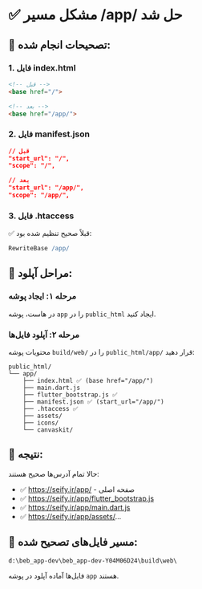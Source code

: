 # ✅ مشکل مسیر /app/ حل شد

## 🔧 تصحیحات انجام شده:

### 1. فایل index.html
```html
<!-- قبل -->
<base href="/">

<!-- بعد -->
<base href="/app/">
```

### 2. فایل manifest.json  
```json
// قبل
"start_url": "/",
"scope": "/",

// بعد
"start_url": "/app/",
"scope": "/app/",
```

### 3. فایل .htaccess
✅ قبلاً صحیح تنظیم شده بود:
```apache
RewriteBase /app/
```

## 📂 مراحل آپلود:

### مرحله ۱: ایجاد پوشه
در هاست، پوشه `app` را در `public_html` ایجاد کنید.

### مرحله ۲: آپلود فایل‌ها
محتویات پوشه `build/web/` را در `public_html/app/` قرار دهید:

```
public_html/
└── app/
    ├── index.html ✅ (base href="/app/")
    ├── main.dart.js
    ├── flutter_bootstrap.js ✅ 
    ├── manifest.json ✅ (start_url="/app/")
    ├── .htaccess ✅
    ├── assets/
    ├── icons/
    └── canvaskit/
```

## 🎯 نتیجه:
حالا تمام آدرس‌ها صحیح هستند:
- ✅ https://seify.ir/app/ - صفحه اصلی
- ✅ https://seify.ir/app/flutter_bootstrap.js
- ✅ https://seify.ir/app/main.dart.js
- ✅ https://seify.ir/app/assets/...

## 📁 مسیر فایل‌های تصحیح شده:
`d:\beb_app-dev\beb_app-dev-Y04M06D24\build\web\`

فایل‌ها آماده آپلود در پوشه `app` هستند.